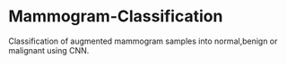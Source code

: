 # Mammogram-Classification
Classification of augmented mammogram samples into normal,benign or malignant using CNN. 
